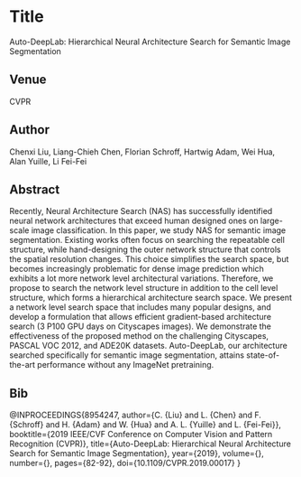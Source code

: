 # Title
Auto-DeepLab: Hierarchical Neural Architecture Search for Semantic Image Segmentation

## Venue
CVPR

## Author
Chenxi Liu, Liang-Chieh Chen, Florian Schroff, Hartwig Adam, Wei Hua, Alan Yuille, Li Fei-Fei

## Abstract
Recently, Neural Architecture Search (NAS) has successfully identified neural network architectures that exceed human designed ones on large-scale image classification. In this paper, we study NAS for semantic image segmentation. Existing works often focus on searching the repeatable cell structure, while hand-designing the outer network structure that controls the spatial resolution changes. This choice simplifies the search space, but becomes increasingly problematic for dense image prediction which exhibits a lot more network level architectural variations. Therefore, we propose to search the network level structure in addition to the cell level structure, which forms a hierarchical architecture search space. We present a network level search space that includes many popular designs, and develop a formulation that allows efficient gradient-based architecture search (3 P100 GPU days on Cityscapes images). We demonstrate the effectiveness of the proposed method on the challenging Cityscapes, PASCAL VOC 2012, and ADE20K datasets. Auto-DeepLab, our architecture searched specifically for semantic image segmentation, attains state-of-the-art performance without any ImageNet pretraining.

## Bib
@INPROCEEDINGS{8954247,
  author={C. {Liu} and L. {Chen} and F. {Schroff} and H. {Adam} and W. {Hua} and A. L. {Yuille} and L. {Fei-Fei}},
  booktitle={2019 IEEE/CVF Conference on Computer Vision and Pattern Recognition (CVPR)}, 
  title={Auto-DeepLab: Hierarchical Neural Architecture Search for Semantic Image Segmentation}, 
  year={2019},
  volume={},
  number={},
  pages={82-92},
  doi={10.1109/CVPR.2019.00017}
}